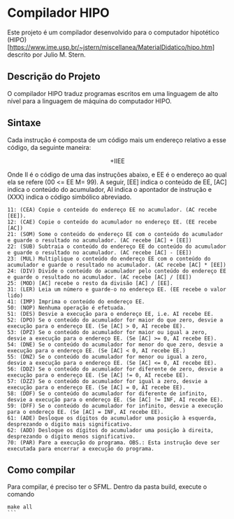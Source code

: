 # Compilador HIPO

Este projeto é um compilador desenvolvido para o computador hipotético (HIPO)[https://www.ime.usp.br/~jstern/miscellanea/MaterialDidatico/hipo.htm] descrito por Julio M. Stern.

## Descrição do Projeto

O compilador HIPO traduz programas escritos em uma linguagem de alto nível para a linguagem de máquina do computador HIPO.

## Sintaxe
Cada instrução é composta de um código mais um endereço relativo a esse código, da seguinte maneira:

<p align="center">+IIEE</p>

Onde II é o código de uma das instruções abaixo, e EE é o endereço ao qual ela se refere (00 <= EE M= 99). A seguir, [EE] indica o conteúdo de EE, [AC] indica o conteúdo do acumulador, AI indica o apontador de instrução e (XXX) indica o código simbólico abreviado.


```
11: (CEA) Copie o conteúdo do endereço EE no acumulador. (AC recebe [EE]).
12: (CAE) Copie o conteúdo do acumulador no endereço EE. (EE recebe [AC])
21: (SOM) Some o conteúdo do endereço EE com o conteúdo do acumulador e guarde o resultado no acumulador. (AC recebe [AC] + [EE])
22: (SUB) Subtraia o conteúdo do endereço EE do conteúdo do acumulador e guarde o resultado no acumulador. (AC recebe [AC] - [EE])
23: (MUL) Multiplique o conteúdo do endereço EE com o conteúdo do acumulador e guarde o resultado no acumulador. (AC recebe [AC] * [EE])
24: (DIV) Divide o conteúdo do acumulador pelo conteúdo do endereço EE e guarde o resultado no acumulador. (AC recebe [AC] / [EE])
25: (MOD) [AC] recebe o resto da divisão [AC] / [EE].
31: (LER) Leia um número e guarde-o no endereço EE. (EE recebe o valor lido)
41: (IMP) Imprima o conteúdo do endereço EE.
50: (NOP) Nenhuma operação é efetuada.
51: (DES) Desvie a execução para o endereço EE, i.e. AI recebe EE.
52: (DPO) Se o conteúdo do acumulador for maior do que zero, desvie a execução para o endereço EE. (Se [AC] > 0, AI recebe EE).
53: (DPZ) Se o conteúdo do acumulador for maior ou igual a zero, desvie a execução para o endereço EE. (Se [AC] >= 0, AI recebe EE).
54: (DNE) Se o conteúdo do acumulador for menor do que zero, desvie a execução para o endereço EE. (Se [AC] < 0, AI recebe EE.)
55: (DNZ) Se o conteúdo do acumulador for menor ou igual a zero, desvie a execução para o endereço EE. (Se [AC] <= 0, AI recebe EE).
56: (DDZ) Se o conteúdo do acumulador for diferente de zero, desvie a execução para o endereço EE. (Se [AC] != 0, AI recebe EE).
57: (DZZ) Se o conteúdo do acumulador for igual a zero, desvie a execução para o endereço EE. (Se [AC] = 0, AI recebe EE).
58: (DDF) Se o conteúdo do acumulador for diferente de infinito, desvie a execução para o endereço EE. (Se [AC] != INF, AI recebe EE).
59: (DFF) Se o conteúdo do acumulador for infinito, desvie a execução para o endereço EE. (Se [AC] = INF, AI recebe EE).
61: (ADE) Desloque os dígitos do acumulador uma posição à esquerda, desprezando o digito mais significativo.
62: (ADD) Desloque os dígitos do acumulador uma posição à direita, desprezando o digito menos significativo.
70: (PAR) Pare a execução do programa. OBS.: Esta instrução deve ser executada para encerrar a execução do programa.
```

## Como compilar

Para compilar, é preciso ter o SFML.
Dentro da pasta build, execute o comando

````
make all
```


